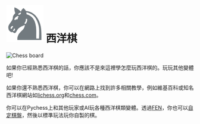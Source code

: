# ![Chess](https://github.com/gbtami/pychess-variants/blob/master/static/icons/chess.svg) 西洋棋

![Chess board](https://github.com/gbtami/pychess-variants/blob/master/static/images/CVariantsGuide/Chess.png?raw=true)

如果你已經熟悉西洋棋的話，你應該不是來這裡學怎麼玩西洋棋的。玩玩其他變體吧!

如果你還不熟悉西洋棋，你可以在網路上找到許多相關教學，例如維基百科或知名西洋棋網站如[lichess.org](https://lichess.org/)和[chess.com](https://www.chess.com/)。

你可以在Pychess上和其他玩家或AI玩各種西洋棋類變體。透過[FEN](https://en.wikipedia.org/wiki/Forsyth%E2%80%93Edwards_Notation)，你也可以[自定棋盤](https://www.pychess.org/editor/chess)，然後以標準玩法玩你自製的棋。
